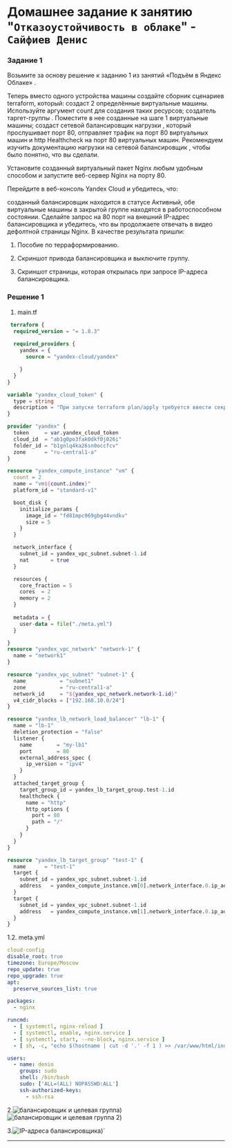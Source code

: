 # Домашнее задание к занятию "`Отказоустойчивость в облаке`" - `Сайфиев Денис`


### Задание 1

Возьмите за основу решение к заданию 1 из занятий «Подъём в Яндекс Облаке» .

Теперь вместо одного устройства машины создайте сборник сценариев terraform, который:
создаст 2 определённые виртуальные машины. Используйте аргумент count для создания таких ресурсов;
создатель таргет-группы . Поместите в нее созданные на шаге 1 виртуальные машины;
создаст сетевой балансировщик нагрузки , который прослушивает порт 80, отправляет трафик на порт 80 виртуальных машин и http Healthcheck на порт 80 виртуальных машин.
Рекомендуем изучить документацию нагрузки на сетевой балансировщик , чтобы было понятно, что вы сделали.

Установите созданный виртуальный пакет Nginx любым удобным способом и запустите веб-сервер Nginx на порту 80.

Перейдите в веб-консоль Yandex Cloud и убедитесь, что:

созданный балансировщик находится в статусе Активный,
обе виртуальные машины в закрытой группе находятся в работоспособном состоянии.
Сделайте запрос на 80 порт на внешний IP-адрес балансировщика и убедитесь, что вы продолжаете отвечать в видео дефолтной страницы Nginx.
В качестве результата пришли:

1. Пособие по терраформированию.

2. Скриншот привода балансировщика и выключите группу.

3. Скриншот страницы, которая открылась при запросе IP-адреса балансировщика.

### Решение 1

1. main.tf
```tf
 terraform {
  required_version = "= 1.8.3"
 
  required_providers {
    yandex = {
      source = "yandex-cloud/yandex"

    }
  }
}

variable "yandex_cloud_token" {
  type = string
  description = "При запуске terraform plan/apply требуется ввести секретный токен"
}

provider "yandex" {
  token     = var.yandex_cloud_token 
  cloud_id  = "ab1g0po3fak0dkf0j026i"
  folder_id = "b1gnlq4ka26sn0occfcv"
  zone      = "ru-central1-a"
}

resource "yandex_compute_instance" "vm" {
  count = 2
  name = "vm${count.index}"
  platform_id = "standard-v1"

  boot_disk {
    initialize_params {
      image_id = "fd81mpc969gbg44vndkv"
      size = 5       
    }
  } 

  network_interface {
    subnet_id = yandex_vpc_subnet.subnet-1.id
    nat       = true
  }

  resources {
    core_fraction = 5
    cores  = 2
    memory = 2
  }
  
  metadata = {
    user-data = file("./meta.yml")
  }

}
resource "yandex_vpc_network" "network-1" {
  name = "network1"
}

resource "yandex_vpc_subnet" "subnet-1" {
  name           = "subnet1"
  zone           = "ru-central1-a"
  network_id     = "${yandex_vpc_network.network-1.id}"
  v4_cidr_blocks = ["192.168.10.0/24"]
}

resource "yandex_lb_network_load_balancer" "lb-1" {
  name = "lb-1"
  deletion_protection = "false"
  listener {
    name        = "my-lb1"
    port        = 80
    external_address_spec {
      ip_version = "ipv4"
    }
  }
  attached_target_group {
    target_group_id = yandex_lb_target_group.test-1.id 
    healthcheck {
      name = "http"
      http_options {
        port = 80
        path = "/"
      }
    }
  }
}

resource "yandex_lb_target_group" "test-1" {
  name      = "test-1"
  target {
    subnet_id = yandex_vpc_subnet.subnet-1.id
    address   = yandex_compute_instance.vm[0].network_interface.0.ip_address
  }
  target {
    subnet_id = yandex_vpc_subnet.subnet-1.id
    address   = yandex_compute_instance.vm[1].network_interface.0.ip_address
  }
}
```
1.2. meta.yml
```yml
cloud-config
disable_root: true
timezone: Europe/Moscow
repo_update: true
repo_upgrade: true
apt:
  preserve_sources_list: true

packages:
  - nginx

runcmd:
  - [ systemctl, nginx-reload ]
  - [ systemctl, enable, nginx.service ]
  - [ systemctl, start, --no-block, nginx.service ]
  - [ sh, -c, "echo $(hostname | cut -d '.' -f 1 ) >> /var/www/html/index.html" ]

users:
  - name: denio
    groups: sudo
    shell: /bin/bash
    sudo: ['ALL=(ALL) NOPASSWD:ALL']
    ssh-authorized-keys:
      - ssh-rsa  
```
2.![балансировщик и целевая группа](https://github.com/DenioSa/O-O/blob/b7785ed35011af87ad441f6229d73d4c2c626c0f/img/capture_20240525001207341.bmp))
  ![балансировщик и целевая группа 2](https://github.com/DenioSa/O-O/blob/d9417539b1b85e3352a1334b2ec9ce95d9cc2dd6/img/capture_20240525001804514.bmp))
  
3.![IP-адреса балансировщика](https://github.com/DenioSa/O-O/blob/d9417539b1b85e3352a1334b2ec9ce95d9cc2dd6/img/capture_20240525010759008.bmp))`


---

